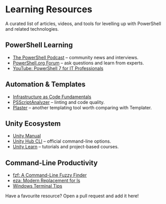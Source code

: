 # Learning Resources

A curated list of articles, videos, and tools for levelling up with PowerShell
and related technologies.

## PowerShell Learning

- [The PowerShell Podcast](https://powershellpodcast.podbean.com/) – community
  news and interviews.
- [PowerShell.org Forum](https://powershell.org/forums/) – ask questions and
  learn from experts.
- [YouTube: PowerShell 7 for IT Professionals](https://www.youtube.com/playlist?list=PLfeA8kIs7Coc4h0yhFZmP_t2vjfAnGs4U)

## Automation & Templates

- [Infrastructure as Code Fundamentals](https://learn.microsoft.com/devops/deliver/what-is-infrastructure-as-code)
- [PSScriptAnalyzer](https://github.com/PowerShell/PSScriptAnalyzer) – linting
  and code quality.
- [Plaster](https://github.com/PowerShell/Plaster) – another templating tool
  worth comparing with Templater.

## Unity Ecosystem

- [Unity Manual](https://docs.unity3d.com/Manual/index.html)
- [Unity Hub CLI](https://docs.unity3d.com/hub/manual/HubCLI.html) – official
  command-line options.
- [Unity Learn](https://learn.unity.com/) – tutorials and project-based courses.

## Command-Line Productivity

- [fzf: A Command-Line Fuzzy Finder](https://github.com/junegunn/fzf)
- [eza: Modern Replacement for ls](https://github.com/eza-community/eza)
- [Windows Terminal Tips](https://learn.microsoft.com/windows/terminal/tips-and-tricks)

Have a favourite resource? Open a pull request and add it here!

